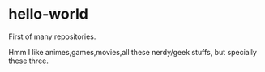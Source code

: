 # hello-world
First of many repositories.

Hmm I like animes,games,movies,all these nerdy/geek stuffs, but specially these three.
